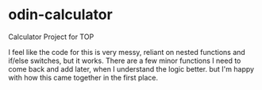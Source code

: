 # odin-calculator
Calculator Project for TOP


I feel like the code for this is very messy, reliant on nested functions and if/else switches, but it works. There are a few minor functions I need to come back and add later, when I understand the logic better. but I'm happy with how this came together in the first place.